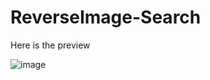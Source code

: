 # ReverseImage-Search

Here is the preview 


![image](https://user-images.githubusercontent.com/83700543/134766864-91eefeec-5d5a-4abd-a06c-5df1d8028246.png)
